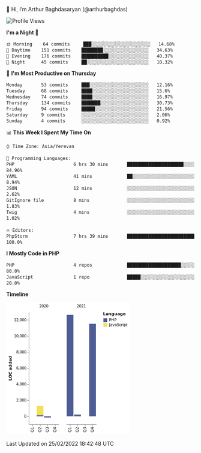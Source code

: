 👋 Hi, I’m Arthur Baghdasaryan (@arthurbaghdas)


<!--START_SECTION:waka-->
![Profile Views](http://img.shields.io/badge/Profile%20Views-16-blue)

**I'm a Night 🦉** 

```text
🌞 Morning    64 commits     ███░░░░░░░░░░░░░░░░░░░░░░   14.68% 
🌆 Daytime    151 commits    ████████░░░░░░░░░░░░░░░░░   34.63% 
🌃 Evening    176 commits    ██████████░░░░░░░░░░░░░░░   40.37% 
🌙 Night      45 commits     ██░░░░░░░░░░░░░░░░░░░░░░░   10.32%

```
📅 **I'm Most Productive on Thursday** 

```text
Monday       53 commits     ███░░░░░░░░░░░░░░░░░░░░░░   12.16% 
Tuesday      68 commits     ████░░░░░░░░░░░░░░░░░░░░░   15.6% 
Wednesday    74 commits     ████░░░░░░░░░░░░░░░░░░░░░   16.97% 
Thursday     134 commits    ███████░░░░░░░░░░░░░░░░░░   30.73% 
Friday       94 commits     █████░░░░░░░░░░░░░░░░░░░░   21.56% 
Saturday     9 commits      ░░░░░░░░░░░░░░░░░░░░░░░░░   2.06% 
Sunday       4 commits      ░░░░░░░░░░░░░░░░░░░░░░░░░   0.92%

```


📊 **This Week I Spent My Time On** 

```text
⌚︎ Time Zone: Asia/Yerevan

💬 Programming Languages: 
PHP                      6 hrs 30 mins       █████████████████████░░░░   84.96% 
YAML                     41 mins             ██░░░░░░░░░░░░░░░░░░░░░░░   8.94% 
JSON                     12 mins             ░░░░░░░░░░░░░░░░░░░░░░░░░   2.62% 
GitIgnore file           8 mins              ░░░░░░░░░░░░░░░░░░░░░░░░░   1.83% 
Twig                     4 mins              ░░░░░░░░░░░░░░░░░░░░░░░░░   1.02%

🔥 Editors: 
PhpStorm                 7 hrs 39 mins       █████████████████████████   100.0%

```

**I Mostly Code in PHP** 

```text
PHP                      4 repos             ████████████████████░░░░░   80.0% 
JavaScript               1 repo              █████░░░░░░░░░░░░░░░░░░░░   20.0%

```


**Timeline**

![Chart not found](https://raw.githubusercontent.com/arthurbaghdas/arthurbaghdas/main/charts/bar_graph.png) 


 Last Updated on 25/02/2022 18:42:48 UTC
<!--END_SECTION:waka-->
